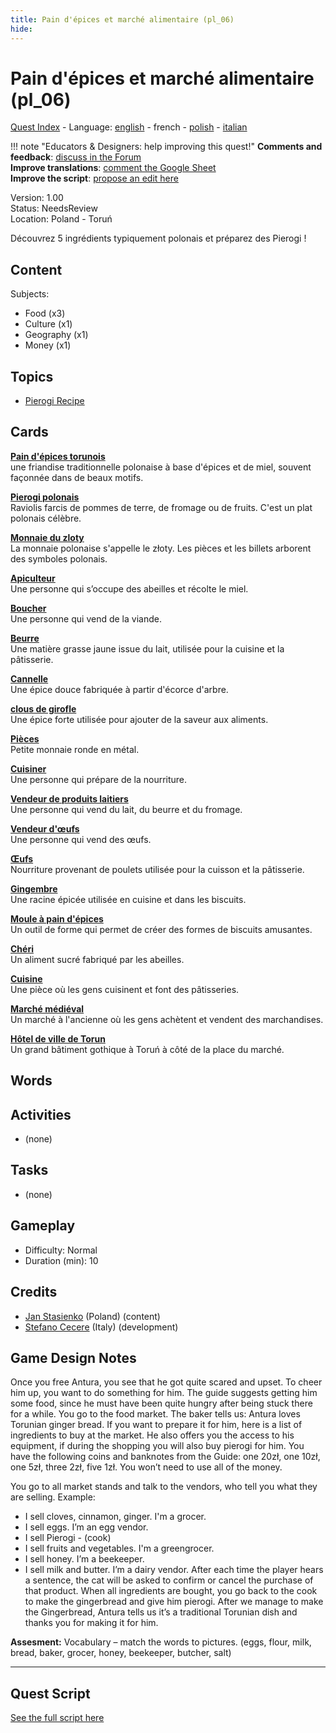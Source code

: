 ```yaml
---
title: Pain d'épices et marché alimentaire (pl_06)
hide:
---
```


# Pain d'épices et marché alimentaire (pl_06)
[Quest Index](./index.fr.md) - Language: [english](./pl_06.md) - french - [polish](./pl_06.pl.md) - [italian](./pl_06.it.md)

!!! note "Educators & Designers: help improving this quest!"
    **Comments and feedback**: [discuss in the Forum](https://vgwb.discourse.group/t/pl-06-gingerbread-food-market/37/1)  
    **Improve translations**: [comment the Google Sheet](https://docs.google.com/spreadsheets/d/1FPFOy8CHor5ArSg57xMuPAG7WM27-ecDOiU-OmtHgjw/edit?gid=1211829352#gid=1211829352)  
    **Improve the script**: [propose an edit here](https://github.com/vgwb/Antura/blob/main/Assets/_discover/_quests/PL_06%20Torun%20Market/PL_06%20Torun%20Market%20-%20Yarn%20Script.yarn)  

Version: 1.00  
Status: NeedsReview  
Location: Poland - Toruń

Découvrez 5 ingrédients typiquement polonais et préparez des Pierogi !

## Content
Subjects: 

  - Food (x3)
  - Culture (x1)
  - Geography (x1)
  - Money (x1)

## Topics
- [Pierogi Recipe](../topics/index.md#pierogi)


## Cards
**[Pain d'épices torunois](../cards/index.md#gingerbread)**  
une friandise traditionnelle polonaise à base d'épices et de miel, souvent façonnée dans de beaux motifs.  

**[Pierogi polonais](../cards/index.md#pierogi)**  
Raviolis farcis de pommes de terre, de fromage ou de fruits. C'est un plat polonais célèbre.  

**[Monnaie du zloty](../cards/index.md#currency_zloty)**  
La monnaie polonaise s'appelle le złoty. Les pièces et les billets arborent des symboles polonais.  

**[Apiculteur](../cards/index.md#beekeeper)**  
Une personne qui s’occupe des abeilles et récolte le miel.  

**[Boucher](../cards/index.md#butcher)**  
Une personne qui vend de la viande.  

**[Beurre](../cards/index.md#butter)**  
Une matière grasse jaune issue du lait, utilisée pour la cuisine et la pâtisserie.  

**[Cannelle](../cards/index.md#cinnamon)**  
Une épice douce fabriquée à partir d'écorce d'arbre.  

**[clous de girofle](../cards/index.md#cloves)**  
Une épice forte utilisée pour ajouter de la saveur aux aliments.  

**[Pièces](../cards/index.md#coins)**  
Petite monnaie ronde en métal.  

**[Cuisiner](../cards/index.md#cook)**  
Une personne qui prépare de la nourriture.  

**[Vendeur de produits laitiers](../cards/index.md#dairy_vendor)**  
Une personne qui vend du lait, du beurre et du fromage.  

**[Vendeur d'œufs](../cards/index.md#egg_vendor)**  
Une personne qui vend des œufs.  

**[Œufs](../cards/index.md#eggs)**  
Nourriture provenant de poulets utilisée pour la cuisson et la pâtisserie.  

**[Gingembre](../cards/index.md#ginger)**  
Une racine épicée utilisée en cuisine et dans les biscuits.  

**[Moule à pain d'épices](../cards/index.md#gingerbread_mold)**  
Un outil de forme qui permet de créer des formes de biscuits amusantes.  

**[Chéri](../cards/index.md#honey)**  
Un aliment sucré fabriqué par les abeilles.  

**[Cuisine](../cards/index.md#kitchen)**  
Une pièce où les gens cuisinent et font des pâtisseries.  

**[Marché médiéval](../cards/index.md#medieval_market)**  
Un marché à l'ancienne où les gens achètent et vendent des marchandises.  

**[Hôtel de ville de Torun](../cards/index.md#torun_town_hall)**  
Un grand bâtiment gothique à Toruń à côté de la place du marché.  

## Words
## Activities
- (none)

## Tasks
- (none)
## Gameplay
- Difficulty: Normal
- Duration (min): 10
## Credits
- [Jan Stasienko](mailto:jan.stasienko@dsw.edu.pl) (Poland) (content)
- [Stefano Cecere](https://stefanocecere.com) (Italy) (development)

## Game Design Notes

Once you free Antura, you see that he got quite scared and upset. To cheer him up, you want to do something for him. The guide suggests getting him some food, since he must have been quite hungry after being stuck there for a while. You go to the food market.
The baker tells us: Antura loves Torunian ginger bread. If you want to prepare it for him, here is a list of ingredients to buy at the market. He also offers you the access to his equipment, if during the shopping you will also buy pierogi for him. You have the following coins and banknotes from the Guide: one 20zł, one 10zł, one 5zł, three 2zł, five 1zł. You won’t need to use all of the money.

You go to all market stands and talk to the vendors, who tell you what they are selling.
Example:

- I sell cloves, cinnamon, ginger. I'm a grocer.
- I sell eggs. I’m an egg vendor.
- I sell Pierogi - (cook)
- I sell fruits and vegetables. I'm a greengrocer.
- I sell honey. I’m a beekeeper.
- I sell milk and butter. I’m a dairy vendor.
After each time the player hears a sentence, the cat will be asked to confirm or cancel the purchase of that product.
When all ingredients are bought, you go back to the cook to make the gingerbread and give him pierogi.
After we manage to make the Gingerbread, Antura tells us it’s a traditional Torunian dish and thanks you for making it for him.

**Assesment:**
Vocabulary – match the words to pictures. (eggs, flour, milk, bread, baker, grocer, honey, beekeeper, butcher, salt)


---

## Quest Script

[See the full script here](./pl_06-script.fr.md)
